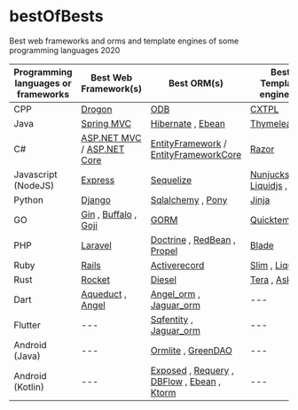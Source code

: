 # bestOfBests
Best web frameworks and orms and template engines of some programming languages 2020


| Programming languages or frameworks | Best Web Framework(s)        | Best ORM(s)                                 | Best Template engine(s)      |
| ----------------------------------- | ---------------------------- | ------------------------------------------- | ---------------------------- |
| CPP					                        | [Drogon](https://github.com/an-tao/drogon)				               | [ODB](https://github.com/dreamsxin/odb)					                               | [CXTPL](https://github.com/blockspacer/CXTPL)                        |
| Java					                      | [Spring MVC](https://github.com/spring-projects/spring-framework)                   | [Hibernate](https://github.com/hibernate/hibernate-orm) , [Ebean](https://github.com/ebean-orm/ebean)                           | [Thymeleaf](https://github.com/thymeleaf/thymeleaf)                    |
| C#					                        | [ASP.NET MVC](https://dotnet.microsoft.com/apps/aspnet/mvc) / [ASP.NET Core](https://github.com/dotnet/aspnetcore)   | [EntityFramework](https://github.com/dotnet/ef6) / [EntityFrameworkCore](https://github.com/dotnet/efcore)       | [Razor](https://github.com/dotnet/aspnetcore)                        |
| Javascript (NodeJS)                 | [Express](https://github.com/expressjs/express)				               | [Sequelize](https://github.com/sequelize/sequelize)				                           | [Nunjucks](https://github.com/mozilla/nunjucks) , [Liquidjs](https://github.com/harttle/liquidjs) , [Twig](https://github.com/twigjs/twig.js)   |
| Python                              | [Django](https://github.com/django/django)                       | [Sqlalchemy](https://github.com/sqlalchemy/sqlalchemy) , [Pony](https://github.com/ponyorm/pony)                           | [Jinja](https://github.com/pallets/jinja)	                      |
| GO				                    	    | [Gin](https://github.com/gin-gonic/gin) , [Buffalo](https://github.com/gobuffalo/buffalo) , [Goji](https://github.com/goji/goji)         | [GORM](https://github.com/go-gorm/gorm)					                               | [Quicktemplate](https://github.com/valyala/quicktemplate)                |
| PHP					                        | [Laravel](https://github.com/laravel/laravel)                      | [Doctrine](https://github.com/doctrine/orm) , [RedBean](https://github.com/gabordemooij/redbean) , [Propel](https://github.com/propelorm/Propel2)                 | [Blade](https://github.com/jenssegers/blade)                        |
| Ruby					                      | [Rails](https://github.com/rails/rails)				                 | [Activerecord](https://github.com/rails/rails/tree/master/activerecord)				                         | [Slim](https://github.com/slim-template/slim) , [Liquid](https://github.com/Shopify/liquid)                |
| Rust								                | [Rocket](https://github.com/SergioBenitez/Rocket)				               | [Diesel](https://github.com/diesel-rs/diesel)					                             | [Tera](https://github.com/Keats/tera) , [Askama](https://github.com/djc/askama)                |
| Dart										            | [Aqueduct](https://github.com/stablekernel/aqueduct) , [Angel](https://github.com/angel-dart/angel)	           | [Angel_orm](https://github.com/angel-dart-archive/orm) , [Jaguar_orm](https://github.com/Jaguar-dart/jaguar_orm)                      | ---                          |
| Flutter										          | ---                          | [Sqfentity](https://github.com/hhtokpinar/sqfEntity) , [Jaguar_orm](https://github.com/Jaguar-dart/jaguar_orm)                      | ---                          |
| Android (Java)					            | ---                          | [Ormlite](https://github.com/j256/ormlite-android) , [GreenDAO](https://github.com/greenrobot/greenDAO)                   | ---                          |
| Android (Kotlin)					          | ---                          | [Exposed](https://github.com/JetBrains/Exposed) , [Requery](https://github.com/requery/requery) , [DBFlow](https://github.com/agrosner/DBFlow) , [Ebean](https://github.com/ebean-orm/ebean) , [Ktorm](https://github.com/kotlin-orm/ktorm)  | ---                          |
